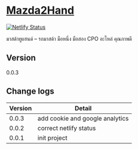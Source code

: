 # [Mazda2Hand](https://www.mazda2hand.com)

[![Netlify Status](https://api.netlify.com/api/v1/badges/bee502a2-d279-460c-8419-c8857124f6f9/deploy-status)](https://app.netlify.com/sites/bright-lamington-ba4a48/deploys)

มาสด้าทูแฮนด์ – รถมาสด้า มือหนึ่ง มือสอง CPO อะไหล่ คุณภาพดี

## Version

0.0.3

## Change logs

| Version | Detail                          |
| ------- | ------------------------------- |
| 0.0.3   | add cookie and google analytics |
| 0.0.2   | correct netlify status          |
| 0.0.1   | init project                    |
